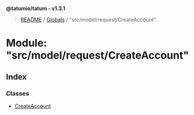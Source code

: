 **@tatumio/tatum - v1.3.1**

> [README](../README.md) / [Globals](../globals.md) / "src/model/request/CreateAccount"

# Module: "src/model/request/CreateAccount"

## Index

### Classes

* [CreateAccount](../classes/_src_model_request_createaccount_.createaccount.md)
